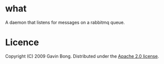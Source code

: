 # what

A daemon that listens for messages on a rabbitmq queue.

# Licence

Copyright (C) 2009 Gavin Bong. Distributed under the [Apache 2.0 license](http://www.apache.org/licenses/LICENSE-2.0.html "license details").
